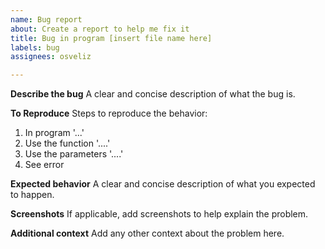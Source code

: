 ```yaml
---
name: Bug report
about: Create a report to help me fix it
title: Bug in program [insert file name here]
labels: bug
assignees: osveliz

---
```


**Describe the bug**
A clear and concise description of what the bug is.

**To Reproduce**
Steps to reproduce the behavior:
1. In program '...'
2. Use the function '....'
3. Use the parameters '....'
4. See error

**Expected behavior**
A clear and concise description of what you expected to happen.

**Screenshots**
If applicable, add screenshots to help explain the problem.

**Additional context**
Add any other context about the problem here.
